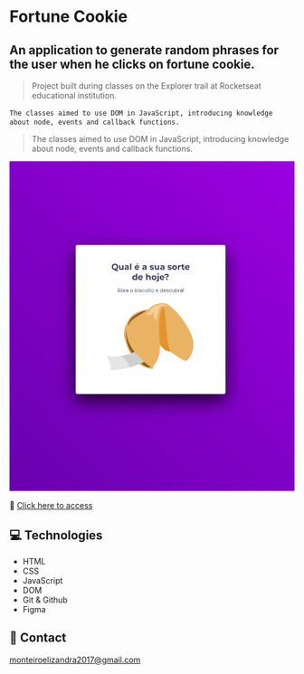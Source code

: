 # Fortune Cookie
## An application to generate random phrases for the user when he clicks on fortune cookie.

> Project built during classes on the Explorer trail at Rocketseat educational institution.
    
    The classes aimed to use DOM in JavaScript, introducing knowledge about node, events and callback functions.
> 
> The classes aimed to use DOM in JavaScript, introducing knowledge about node, events and callback functions.

![preview](./.github/preview.png)

🔗 [Click here to access](https://ElizandraMonteiro.github.io/Biscoito-da-Sorte/)
## 💻 Technologies
- HTML
- CSS
- JavaScript
- DOM
- Git & Github
- Figma
## 📧 Contact
monteiroelizandra2017@gmail.com